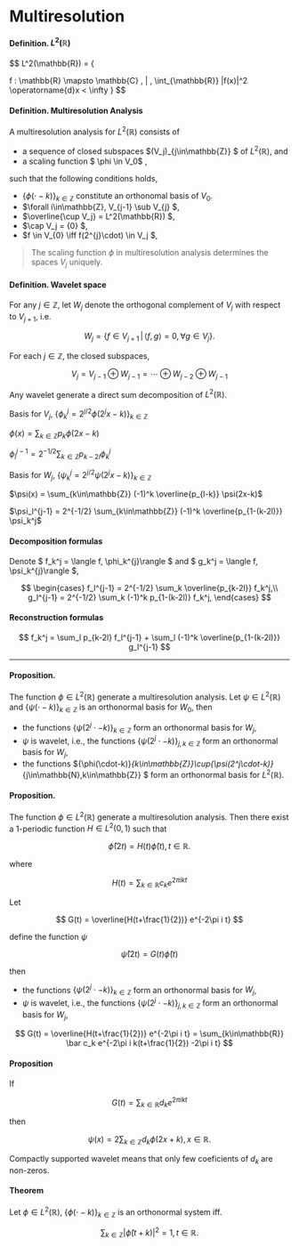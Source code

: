 # Multiresolution

#### Definition. $L^2(\mathbb{R})$

$$
L^2(\mathbb{R}) = \{

f : \mathbb{R} \mapsto \mathbb{C} \, | \, \int_{\mathbb{R}} |f(x)|^2 \operatorname{d}x < \infty
    \}
$$

#### Definition. Multiresolution Analysis

A multiresolution analysis for $L^2(\mathbb{R})$ consists of 

* a sequence of closed subspaces $(V_j)_{j\in\mathbb{Z}} $ of $L^2(\mathbb{R})$, and
* a scaling function $ \phi \in V_0$ ,

such that the following conditions holds, 

* $\{\phi(\cdot-k)\}_{k\in\mathbb{Z}}$ constitute an orthonomal basis of $V_0$.
* $\forall i\in\mathbb{Z}, V_{j-1} \sub V_{j} $,
* $\overline{\cup V_j} = L^2(\mathbb{R}) $,
* $\cap V_j = \{0\} $,
* $f \in V_{0} \iff f(2^{j}\cdot) \in V_j $,

> The scaling function $\phi$ in multiresolution analysis determines the spaces $V_j$ uniquely.

#### Definition. Wavelet space

For any $j\in\mathbb{Z}$, let $W_j$ denote the orthogonal complement of $V_j$
with respect to $V_{j+1}$, i.e.

$$
W_j = \{f\in V_{j+1}\, | \, \langle f,g \rangle = 0, \forall g\in V_j \}.
$$

For each $j\in\mathbb{Z}$, the closed subspaces, 

$$
V_j = V_{j-1} \oplus W_{j-1} = \cdots \oplus W_{j-2} \oplus W_{j-1}
$$

Any wavelet generate a direct sum decomposition of $L^2(\mathbb{R})$.

Basis for $V_j$, $\{\phi_k^j = 2^{j/2}\phi(2^jx-k)\}_{k\in\mathbb{Z}}$

$\phi(x) = \sum_{k\in\mathbb{Z}} p_k \phi(2x-k)$

$\phi_l^{j-1} = 2^{-1/2} \sum_{k\in\mathbb{Z}} p_{k-2l} \phi_k^j$

Basis for $W_j$, $\{\psi_k^j = 2^{j/2}\psi(2^jx-k)\}_{k\in\mathbb{Z}}$

$\psi(x) = \sum_{k\in\mathbb{Z}} (-1)^k \overline{p_{l-k}} \psi(2x-k)$

$\psi_l^{j-1} = 2^{-1/2} \sum_{k\in\mathbb{Z}} (-1)^k \overline{p_{1-(k-2l)}} \psi_k^j$

#### Decomposition formulas

Denote $ f_k^j = \langle f, \phi_k^{j}\rangle $ and $ g_k^j = \langle f, \psi_k^{j}\rangle  $,

$$
\begin{cases}
f_l^{j-1} = 2^{-1/2} \sum_k \overline{p_{k-2l}} f_k^j,\\
g_l^{j-1} = 2^{-1/2} \sum_k (-1)^k p_{1-(k-2l)} f_k^j,
\end{cases}
$$

#### Reconstruction formulas

$$
f_k^j = \sum_l p_{k-2l} f_l^{j-1} + \sum_l (-1)^k \overline{p_{1-(k-2l)}} g_l^{j-1}
$$

---

#### Proposition.

The function $\phi\in L^2(\mathbb{R})$ generate a multiresolution analysis.
Let $\psi\in L^2(\mathbb{R})$ and $\{\psi(\cdot-k)\}_{k\in\mathbb{Z}}$
is an orthonormal basis for $W_0$, then

* the functions $\{\psi(2^j\cdot-k)\}_{k\in\mathbb{Z}}$ form an orthonormal basis for $W_j$,
* $\psi$ is wavelet, i.e., the functions $\{\psi(2^j\cdot-k)\}_{j,k\in\mathbb{Z}}$ form an orthonormal basis for $W_j$,
* the functions $\{\phi(\cdot-k)\}_{k\in\mathbb{Z}}\cup\{\psi(2^j\cdot-k)\}_{j\in\mathbb{N},k\in\mathbb{Z}} $
  form an orthonormal basis for $L^2(\mathbb{R})$.

#### Proposition.

The function $\phi\in L^2(\mathbb{R})$ generate a multiresolution analysis.
Then there exist a 1-periodic function $H\in L^2(0,1)$ such that

$$
\hat \phi(2t) = H(t) \hat \phi(t), t\in\mathbb{R}.
$$

where

$$
H(t) = \sum_{k\in\mathbb{R}} c_k e^{2\pi i kt}
$$

Let 

$$
G(t) = \overline{H(t+\frac{1}{2})} e^{-2\pi i t}
$$

define the function $\psi$

$$
\hat \psi(2t) = G(t)\hat \phi(t)
$$

then

* the functions $\{\psi(2^j\cdot-k)\}_{k\in\mathbb{Z}}$ form an orthonormal basis for $W_j$,
* $\psi$ is wavelet, i.e., the functions $\{\psi(2^j\cdot-k)\}_{j,k\in\mathbb{Z}}$ form an orthonormal basis for $W_j$,

$$
G(t) = \overline{H(t+\frac{1}{2})} e^{-2\pi i t}
= \sum_{k\in\mathbb{R}} \bar c_k e^{-2\pi i k(t+\frac{1}{2}) -2\pi i t}
$$

#### Proposition

If

$$
G(t) = \sum_{k\in\mathbb{R}} d_k e^{2\pi i kt}
$$

then

$$
\psi(x) = 2\sum_{k\in\mathbb{Z}} d_k\phi(2x+k), x\in\mathbb{R}.
$$

Compactly supported wavelet means that only few coeficients of $d_k$ are non-zeros.

#### Theorem

Let $\phi\in L^2(\mathbb{R})$, 
$\{\phi(\cdot-k)\}_{k\in\mathbb{Z}}$
is an orthonormal system iff.

$$
\sum_{k\in\mathbb{Z}} |\hat\phi(t+k)|^2 = 1, t\in\mathbb{R}.
$$
